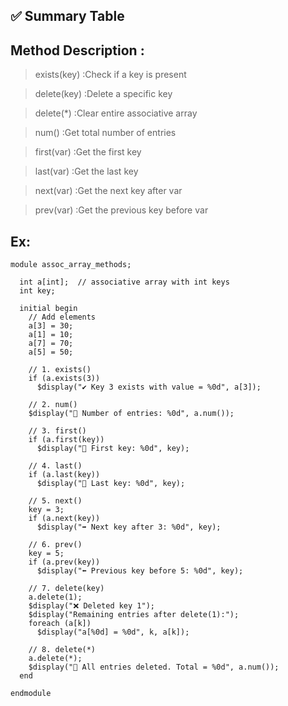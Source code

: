 ## ✅ Summary Table
## Method	Description :
> exists(key)	:Check if a key is present

> delete(key)	:Delete a specific key

> delete(*)	:Clear entire associative array

> num()	:Get total number of entries

> first(var) :Get the first key

> last(var)	:Get the last key

> next(var)	:Get the next key after var

> prev(var)	:Get the previous key before var

## Ex:
```
module assoc_array_methods;

  int a[int];  // associative array with int keys
  int key;

  initial begin
    // Add elements
    a[3] = 30;
    a[1] = 10;
    a[7] = 70;
    a[5] = 50;

    // 1. exists()
    if (a.exists(3))
      $display("✔ Key 3 exists with value = %0d", a[3]);

    // 2. num()
    $display("🔢 Number of entries: %0d", a.num());

    // 3. first()
    if (a.first(key))
      $display("🚩 First key: %0d", key);

    // 4. last()
    if (a.last(key))
      $display("🏁 Last key: %0d", key);

    // 5. next()
    key = 3;
    if (a.next(key))
      $display("➡ Next key after 3: %0d", key);

    // 6. prev()
    key = 5;
    if (a.prev(key))
      $display("⬅ Previous key before 5: %0d", key);

    // 7. delete(key)
    a.delete(1);
    $display("❌ Deleted key 1");
    $display("Remaining entries after delete(1):");
    foreach (a[k])
      $display("a[%0d] = %0d", k, a[k]);

    // 8. delete(*)
    a.delete(*);
    $display("🧹 All entries deleted. Total = %0d", a.num());
  end

endmodule
```
